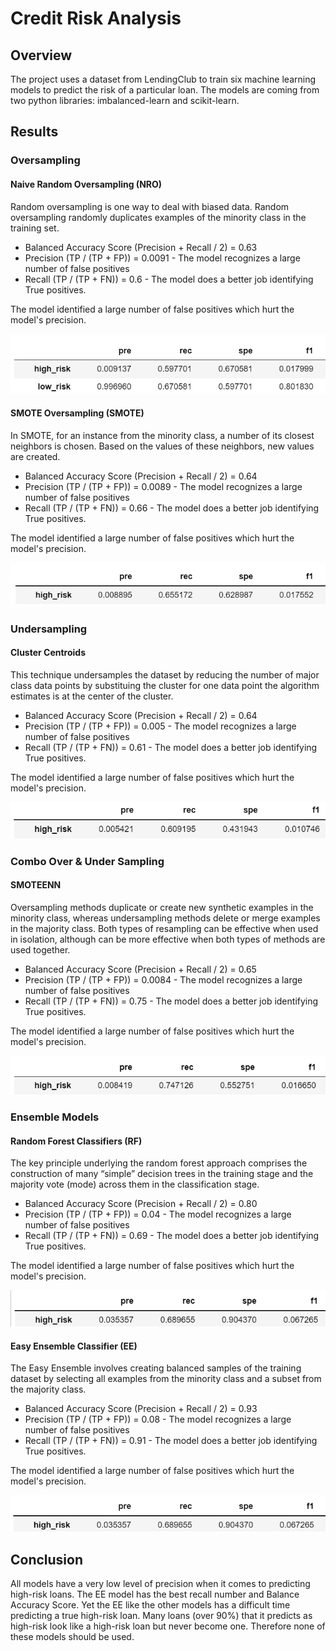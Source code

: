 # Credit Risk Analysis

## Overview
The project uses a dataset from LendingClub to train six machine learning models to predict the risk of a particular loan. The models are coming from two python libraries: imbalanced-learn and scikit-learn.

## Results
### Oversampling

#### Naive Random Oversampling (NRO)
Random oversampling is one way to deal with biased data. Random oversampling randomly duplicates examples of the minority class in the training set.

* Balanced Accuracy Score (Precision + Recall / 2) = 0.63
* Precision (TP / (TP + FP)) = 0.0091 - The model recognizes a large number of false positives
* Recall (TP / (TP + FN)) = 0.6 - The model does a better job identifying True positives.

The model identified a large number of false positives which hurt the model's precision.

![NRO](https://github.com/ryanmorin/credit_risk_analysis/blob/main/NRO.png)

#### SMOTE Oversampling (SMOTE)
In SMOTE, for an instance from the minority class, a number of its closest neighbors is chosen. Based on the values of these neighbors, new values are created.

* Balanced Accuracy Score (Precision + Recall / 2) = 0.64
* Precision (TP / (TP + FP)) = 0.0089 - The model recognizes a large number of false positives
* Recall (TP / (TP + FN)) = 0.66 - The model does a better job identifying True positives.

The model identified a large number of false positives which hurt the model's precision.

![SMOTE](https://github.com/ryanmorin/credit_risk_analysis/blob/main/SMOTE.png)

### Undersampling
#### Cluster Centroids
This technique undersamples the dataset by reducing the number of major class data points by substituing the cluster for one data point the algorithm estimates is at the center of the cluster.

* Balanced Accuracy Score (Precision + Recall / 2) = 0.64
* Precision (TP / (TP + FP)) = 0.005 - The model recognizes a large number of false positives
* Recall (TP / (TP + FN)) = 0.61 - The model does a better job identifying True positives.

The model identified a large number of false positives which hurt the model's precision.

![CC](https://github.com/ryanmorin/credit_risk_analysis/blob/main/CC.png)

### Combo Over & Under Sampling
#### SMOTEENN
Oversampling methods duplicate or create new synthetic examples in the minority class, whereas undersampling methods delete or merge examples in the majority class. Both types of resampling can be effective when used in isolation, although can be more effective when both types of methods are used together.

* Balanced Accuracy Score (Precision + Recall / 2) = 0.65
* Precision (TP / (TP + FP)) = 0.0084 - The model recognizes a large number of false positives
* Recall (TP / (TP + FN)) = 0.75 - The model does a better job identifying True positives.

The model identified a large number of false positives which hurt the model's precision.

![SMOTEENN](https://github.com/ryanmorin/credit_risk_analysis/blob/main/SMOTEENN.png)

### Ensemble Models
#### Random Forest Classifiers (RF)
The key principle underlying the random forest approach comprises the construction of many “simple” decision trees in the training stage and the majority vote (mode) across them in the classification stage.

* Balanced Accuracy Score (Precision + Recall / 2) = 0.80
* Precision (TP / (TP + FP)) = 0.04 - The model recognizes a large number of false positives
* Recall (TP / (TP + FN)) = 0.69 - The model does a better job identifying True positives.

The model identified a large number of false positives which hurt the model's precision.

![RF](https://github.com/ryanmorin/credit_risk_analysis/blob/main/RF.png)

#### Easy Ensemble Classifier (EE)
The Easy Ensemble involves creating balanced samples of the training dataset by selecting all examples from the minority class and a subset from the majority class.

* Balanced Accuracy Score (Precision + Recall / 2) = 0.93
* Precision (TP / (TP + FP)) = 0.08 - The model recognizes a large number of false positives
* Recall (TP / (TP + FN)) = 0.91 - The model does a better job identifying True positives.

The model identified a large number of false positives which hurt the model's precision.

![EE](https://github.com/ryanmorin/credit_risk_analysis/blob/main/EE.png)

## Conclusion
All models have a very low level of precision when it comes to predicting high-risk loans. The EE model has the best recall number and Balance Accuracy Score. Yet the EE like the other models has a difficult time predicting a true high-risk loan.  Many loans (over 90%) that it predicts as high-risk look like a high-risk loan but never become one. Therefore none of these models should be used.
